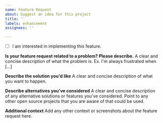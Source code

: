 ```yaml
---
name: Feature Request
about: Suggest an idea for this project
title: ''
labels: enhancement
assignees: ''

---
```


- [ ] I am interested in implementing this feature.

**Is your feature request related to a problem? Please describe.**
A clear and concise description of what the problem is. Ex. I'm always
frustrated when [...]

**Describe the solution you'd like**
A clear and concise description of what you want to happen.

**Describe alternatives you've considered**
A clear and concise description of any alternative solutions or features you've
considered. Point to any other open source projects that you are aware of that could be used.

**Additional context**
Add any other context or screenshots about the feature request here.
